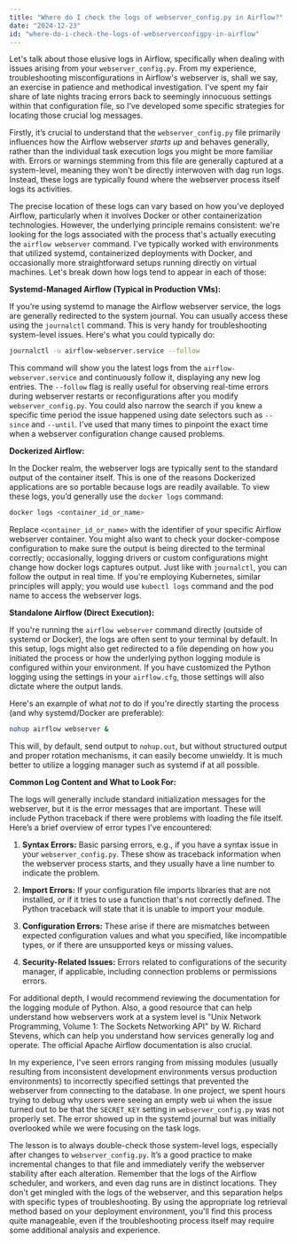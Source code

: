 ```yaml
---
title: "Where do I check the logs of webserver_config.py in Airflow?"
date: "2024-12-23"
id: "where-do-i-check-the-logs-of-webserverconfigpy-in-airflow"
---
```


Let's talk about those elusive logs in Airflow, specifically when dealing with issues arising from your `webserver_config.py`. From my experience, troubleshooting misconfigurations in Airflow's webserver is, shall we say, an exercise in patience and methodical investigation. I've spent my fair share of late nights tracing errors back to seemingly innocuous settings within that configuration file, so I’ve developed some specific strategies for locating those crucial log messages.

Firstly, it’s crucial to understand that the `webserver_config.py` file primarily influences how the Airflow webserver *starts up* and behaves generally, rather than the individual task execution logs you might be more familiar with. Errors or warnings stemming from this file are generally captured at a system-level, meaning they won't be directly interwoven with dag run logs. Instead, these logs are typically found where the webserver process itself logs its activities.

The precise location of these logs can vary based on how you’ve deployed Airflow, particularly when it involves Docker or other containerization technologies. However, the underlying principle remains consistent: we're looking for the logs associated with the process that's actually executing the `airflow webserver` command. I've typically worked with environments that utilized systemd, containerized deployments with Docker, and occasionally more straightforward setups running directly on virtual machines. Let's break down how logs tend to appear in each of those:

**Systemd-Managed Airflow (Typical in Production VMs):**

If you’re using systemd to manage the Airflow webserver service, the logs are generally redirected to the system journal. You can usually access these using the `journalctl` command. This is very handy for troubleshooting system-level issues. Here's what you could typically do:

```bash
journalctl -u airflow-webserver.service --follow
```

This command will show you the latest logs from the `airflow-webserver.service` and continuously follow it, displaying any new log entries. The `--follow` flag is really useful for observing real-time errors during webserver restarts or reconfigurations after you modify `webserver_config.py`. You could also narrow the search if you knew a specific time period the issue happened using date selectors such as `--since` and `--until`. I've used that many times to pinpoint the exact time when a webserver configuration change caused problems.

**Dockerized Airflow:**

In the Docker realm, the webserver logs are typically sent to the standard output of the container itself. This is one of the reasons Dockerized applications are so portable because logs are readily available. To view these logs, you’d generally use the `docker logs` command:

```bash
docker logs <container_id_or_name>
```

Replace `<container_id_or_name>` with the identifier of your specific Airflow webserver container. You might also want to check your docker-compose configuration to make sure the output is being directed to the terminal correctly; occasionally, logging drivers or custom configurations might change how docker logs captures output. Just like with `journalctl`, you can follow the output in real time. If you're employing Kubernetes, similar principles will apply; you would use `kubectl logs` command and the pod name to access the webserver logs.

**Standalone Airflow (Direct Execution):**

If you're running the `airflow webserver` command directly (outside of systemd or Docker), the logs are often sent to your terminal by default. In this setup, logs might also get redirected to a file depending on how you initiated the process or how the underlying python logging module is configured within your environment. If you have customized the Python logging using the settings in your `airflow.cfg`, those settings will also dictate where the output lands.

Here's an example of what *not* to do if you're directly starting the process (and why systemd/Docker are preferable):

```bash
nohup airflow webserver &
```

This will, by default, send output to `nohup.out`, but without structured output and proper rotation mechanisms, it can easily become unwieldy. It is much better to utilize a logging manager such as systemd if at all possible.

**Common Log Content and What to Look For:**

The logs will generally include standard initialization messages for the webserver, but it is the error messages that are important. These will include Python traceback if there were problems with loading the file itself. Here’s a brief overview of error types I’ve encountered:

1. **Syntax Errors:** Basic parsing errors, e.g., if you have a syntax issue in your `webserver_config.py`. These show as traceback information when the webserver process starts, and they usually have a line number to indicate the problem.

2. **Import Errors:** If your configuration file imports libraries that are not installed, or if it tries to use a function that's not correctly defined. The Python traceback will state that it is unable to import your module.

3. **Configuration Errors:** These arise if there are mismatches between expected configuration values and what you specified, like incompatible types, or if there are unsupported keys or missing values.

4. **Security-Related Issues:** Errors related to configurations of the security manager, if applicable, including connection problems or permissions errors.

For additional depth, I would recommend reviewing the documentation for the logging module of Python. Also, a good resource that can help understand how webservers work at a system level is "Unix Network Programming, Volume 1: The Sockets Networking API" by W. Richard Stevens, which can help you understand how services generally log and operate. The official Apache Airflow documentation is also crucial.

In my experience, I've seen errors ranging from missing modules (usually resulting from inconsistent development environments versus production environments) to incorrectly specified settings that prevented the webserver from connecting to the database. In one project, we spent hours trying to debug why users were seeing an empty web ui when the issue turned out to be that the `SECRET_KEY` setting in `webserver_config.py` was not properly set. The error showed up in the systemd journal but was initially overlooked while we were focusing on the task logs.

The lesson is to always double-check those system-level logs, especially after changes to `webserver_config.py`. It’s a good practice to make incremental changes to that file and immediately verify the webserver stability after each alteration. Remember that the logs of the Airflow scheduler, and workers, and even dag runs are in distinct locations. They don't get mingled with the logs of the webserver, and this separation helps with specific types of troubleshooting. By using the appropriate log retrieval method based on your deployment environment, you'll find this process quite manageable, even if the troubleshooting process itself may require some additional analysis and experience.
